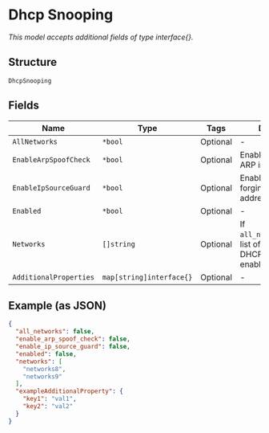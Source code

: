 
# Dhcp Snooping

*This model accepts additional fields of type interface{}.*

## Structure

`DhcpSnooping`

## Fields

| Name | Type | Tags | Description |
|  --- | --- | --- | --- |
| `AllNetworks` | `*bool` | Optional | - |
| `EnableArpSpoofCheck` | `*bool` | Optional | Enable for dynamic ARP inspection check |
| `EnableIpSourceGuard` | `*bool` | Optional | Enable for check for forging source IP address |
| `Enabled` | `*bool` | Optional | - |
| `Networks` | `[]string` | Optional | If `all_networks`==`false`, list of network with DHCP snooping enabled |
| `AdditionalProperties` | `map[string]interface{}` | Optional | - |

## Example (as JSON)

```json
{
  "all_networks": false,
  "enable_arp_spoof_check": false,
  "enable_ip_source_guard": false,
  "enabled": false,
  "networks": [
    "networks8",
    "networks9"
  ],
  "exampleAdditionalProperty": {
    "key1": "val1",
    "key2": "val2"
  }
}
```


